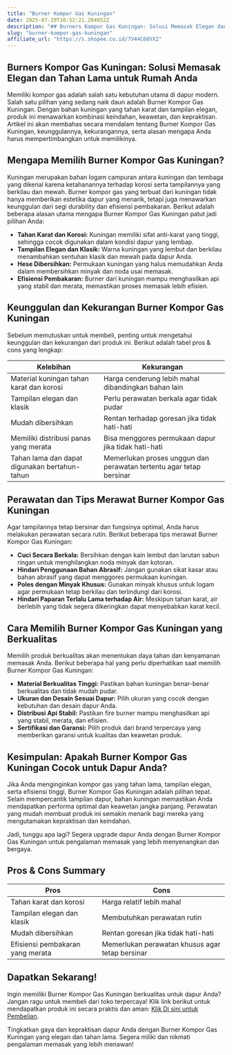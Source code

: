 ```yaml
---
title: "Burner Kompor Gas Kuningan"
date: 2025-07-20T10:52:21.204652Z
description: "## Burners Kompor Gas Kuningan: Solusi Memasak Elegan dan Tahan Lama untuk Rumah Anda..."
slug: "burner-kompor-gas-kuningan"
affiliate_url: "https://s.shopee.co.id/7V44C68VX2"
---
```

## Burners Kompor Gas Kuningan: Solusi Memasak Elegan dan Tahan Lama untuk Rumah Anda

Memiliki kompor gas adalah salah satu kebutuhan utama di dapur modern. Salah satu pilihan yang sedang naik daun adalah Burner Kompor Gas Kuningan. Dengan bahan kuningan yang tahan karat dan tampilan elegan, produk ini menawarkan kombinasi keindahan, keawetan, dan kepraktisan. Artikel ini akan membahas secara mendalam tentang Burner Kompor Gas Kuningan, keunggulannya, kekurangannya, serta alasan mengapa Anda harus mempertimbangkan untuk memilikinya.

## Mengapa Memilih Burner Kompor Gas Kuningan?

Kuningan merupakan bahan logam campuran antara kuningan dan tembaga yang dikenal karena ketahanannya terhadap korosi serta tampilannya yang berkilau dan mewah. Burner kompor gas yang terbuat dari kuningan tidak hanya memberikan estetika dapur yang menarik, tetapi juga menawarkan keunggulan dari segi durability dan efisiensi pembakaran. Berikut adalah beberapa alasan utama mengapa Burner Kompor Gas Kuningan patut jadi pilihan Anda:

- **Tahan Karat dan Korosi:** Kuningan memiliki sifat anti-karat yang tinggi, sehingga cocok digunakan dalam kondisi dapur yang lembap.
- **Tampilan Elegan dan Klasik:** Warna kuningan yang lembut dan berkilau menambahkan sentuhan klasik dan mewah pada dapur Anda.
- **Hese Dibersihkan:** Permukaan kuningan yang halus memudahkan Anda dalam membersihkan minyak dan noda usai memasak.
- **Efisiensi Pembakaran:** Burner dari kuningan mampu menghasilkan api yang stabil dan merata, memastikan proses memasak lebih efisien.

## Keunggulan dan Kekurangan Burner Kompor Gas Kuningan

Sebelum memutuskan untuk membeli, penting untuk mengetahui keunggulan dan kekurangan dari produk ini. Berikut adalah tabel pros & cons yang lengkap:

| Kelebihan                                    | Kekurangan                             |
|----------------------------------------------|----------------------------------------|
| Material kuningan tahan karat dan korosi    | Harga cenderung lebih mahal dibandingkan bahan lain |
| Tampilan elegan dan klasik                  | Perlu perawatan berkala agar tidak pudar |
| Mudah dibersihkan                          | Rentan terhadap goresan jika tidak hati-hati |
| Memiliki distribusi panas yang merata       | Bisa menggores permukaan dapur jika tidak hati-hati |
| Tahan lama dan dapat digunakan bertahun-tahun | Memerlukan proses unggun dan perawatan tertentu agar tetap bersinar |

## Perawatan dan Tips Merawat Burner Kompor Gas Kuningan

Agar tampilannya tetap bersinar dan fungsinya optimal, Anda harus melakukan perawatan secara rutin. Berikut beberapa tips merawat Burner Kompor Gas Kuningan:

- **Cuci Secara Berkala:** Bersihkan dengan kain lembut dan larutan sabun ringan untuk menghilangkan noda minyak dan kotoran.
- **Hindari Penggunaan Bahan Abrasif:** Jangan gunakan sikat kasar atau bahan abrasif yang dapat menggores permukaan kuningan.
- **Poles dengan Minyak Khusus:** Gunakan minyak khusus untuk logam agar permukaan tetap berkilau dan terlindungi dari korosi.
- **Hindari Paparan Terlalu Lama terhadap Air:** Meskipun tahan karat, air berlebih yang tidak segera dikeringkan dapat menyebabkan karat kecil.

## Cara Memilih Burner Kompor Gas Kuningan yang Berkualitas

Memilih produk berkualitas akan menentukan daya tahan dan kenyamanan memasak Anda. Berikut beberapa hal yang perlu diperhatikan saat memilih Burner Kompor Gas Kuningan:

- **Material Berkualitas Tinggi:** Pastikan bahan kuningan benar-benar berkualitas dan tidak mudah pudar.
- **Ukuran dan Desain Sesuai Dapur:** Pilih ukuran yang cocok dengan kebutuhan dan desain dapur Anda.
- **Distribusi Api Stabil:** Pastikan fire burner mampu menghasilkan api yang stabil, merata, dan efisien.
- **Sertifikasi dan Garansi:** Pilih produk dari brand terpercaya yang memberikan garansi untuk kualitas dan keawetan produk.

## Kesimpulan: Apakah Burner Kompor Gas Kuningan Cocok untuk Dapur Anda?

Jika Anda menginginkan kompor gas yang tahan lama, tampilan elegan, serta efisiensi tinggi, Burner Kompor Gas Kuningan adalah pilihan tepat. Selain mempercantik tampilan dapur, bahan kuningan memastikan Anda mendapatkan performa optimal dan keawetan jangka panjang. Perawatan yang mudah membuat produk ini semakin menarik bagi mereka yang mengutamakan kepraktisan dan keindahan.

Jadi, tunggu apa lagi? Segera upgrade dapur Anda dengan Burner Kompor Gas Kuningan untuk pengalaman memasak yang lebih menyenangkan dan bergaya.

## Pros & Cons Summary

| Pros                                            | Cons                                          |
|------------------------------------------------|----------------------------------------------|
| Tahan karat dan korosi                       | Harga relatif lebih mahal                   |
| Tampilan elegan dan klasik                     | Membutuhkan perawatan rutin                |
| Mudah dibersihkan                             | Rentan goresan jika tidak hati-hati       |
| Efisiensi pembakaran yang merata               | Memerlukan perawatan khusus agar tetap bersinar |

## Dapatkan Sekarang! 

Ingin memiliki Burner Kompor Gas Kuningan berkualitas untuk dapur Anda? Jangan ragu untuk membeli dari toko terpercaya! Klik link berikut untuk mendapatkan produk ini secara praktis dan aman: [Klik Di sini untuk Pembelian](https://s.shopee.co.id/7V44C68VX2).

Tingkatkan gaya dan kepraktisan dapur Anda dengan Burner Kompor Gas Kuningan yang elegan dan tahan lama. Segera miliki dan nikmati pengalaman memasak yang lebih menawan!